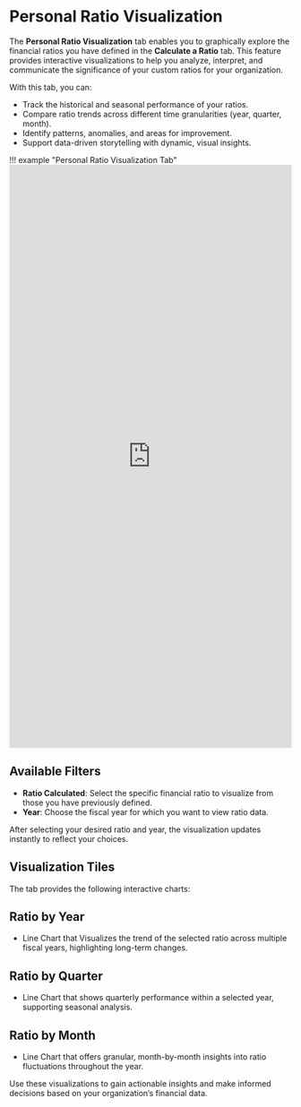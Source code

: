 # **Personal Ratio Visualization**

The **Personal Ratio Visualization** tab enables you to graphically explore the financial ratios you have defined in the **Calculate a Ratio** tab. This feature provides interactive visualizations to help you analyze, interpret, and communicate the significance of your custom ratios for your organization.

With this tab, you can:

- Track the historical and seasonal performance of your ratios.
- Compare ratio trends across different time granularities (year, quarter, month).
- Identify patterns, anomalies, and areas for improvement.
- Support data-driven storytelling with dynamic, visual insights.

!!! example "Personal Ratio Visualization Tab"
    <iframe frameborder="0" style="width:100%;height:1042px;" src="https://viewer.diagrams.net/?tags=%7B%7D&lightbox=1&highlight=0000ff&edit=_blank&layers=1&nav=1&title=ratio_analysis_ksa.drawio&page-id=ZFo4yT7ld_xlA9CGAn9G&transparent=1&dark=auto#Uhttps%3A%2F%2Fdrive.google.com%2Fuc%3Fid%3D1hKgOcEDgKFqvXKH_T1YuvhA6f-4lwTjP%26export%3Ddownload" allowtransparency="true"></iframe>

## **Available Filters**

- **Ratio Calculated**: Select the specific financial ratio to visualize from those you have previously defined.
- **Year**: Choose the fiscal year for which you want to view ratio data.

After selecting your desired ratio and year, the visualization updates instantly to reflect your choices.

## **Visualization Tiles**

The tab provides the following interactive charts:

## **Ratio by Year**

- Line Chart that Visualizes the trend of the selected ratio across multiple fiscal years, highlighting long-term changes.

## **Ratio by Quarter**

- Line Chart that shows quarterly performance within a selected year, supporting seasonal analysis.

## **Ratio by Month**

- Line Chart that offers granular, month-by-month insights into ratio fluctuations throughout the year.

Use these visualizations to gain actionable insights and make informed decisions based on your organization’s financial data.
